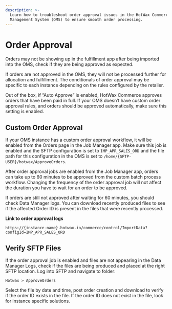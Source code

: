 ```yaml
---
description: >-
  Learn how to troubleshoot order approval issues in the HotWax Commerce Order
  Management System (OMS) to ensure smooth order processing.
---
```


# Order Approval

Orders may not be showing up in the fulfillment app after being imported into the OMS, check if they are being approved as expected.

If orders are not approved in the OMS, they will not be processed further for allocation and fulfillment. The conditionals of order approval may be specific to each instance depending on the rules configured by the retailer.

Out of the box, if “Auto Approve” is enabled, HotWax Commerce approves orders that have been paid in full. If your OMS doesn’t have custom order approval rules, and orders should be approved automatically, make sure this setting is enabled.

## Custom Order Approval

If your OMS instance has a custom order approval workflow, it will be enabled from the Orders page in the Job Manager app. Make sure this job is enabled and the SFTP configuration is set to `IMP_APR_SALES_ORD` and the file path for this configuration in the OMS is set to `/home/{SFTP-USER}/hotwax/ApproveOrders`.

After order approval jobs are enabled from the Job Manager app, orders can take up to 60 minutes to be approved from the custom batch process workflow. Changing the frequency of the order approval job will not affect the duration you have to wait for an order to be approved.

If orders are still not approved after waiting for 60 minutes, you should check Data Manager logs. You can download recently produced files to see if the affected Order ID is present in the files that were recently processed.

**Link to order approval logs**

```
https://{instance-name}.hotwax.io/commerce/control/ImportData?configId=IMP_APR_SALES_ORD
```

## Verify SFTP Files

If the order approval job is enabled and files are not appearing in the Data Manager Logs, check if the files are being produced and placed at the right SFTP location. Log into SFTP and navigate to folder:

`Hotwax > ApproveOrders`

Select the file by date and time, post order creation and download to verify if the order ID exists in the file. If the order ID does not exist in the file, look for instance specific solutions.
